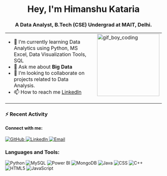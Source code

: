 <h1 align="center">Hey, I'm Himanshu Kataria</h1>
<h3 align="center">A Data Analyst, B.Tech (CSE) Undergrad at MAIT, Delhi.</h3>

<table style="width: 100%; border-collapse: collapse;">
  <tr>
    <td style="vertical-align: top; padding-right: 20px;">
      <ul style="list-style-type: disc; padding-left: 20px;">
        <li>🌱 I’m currently learning Data Analytics using Python, MS Excel, Data Visualization Tools, SQL</li>
        <li>💬 Ask me about <b>Big Data</b></li>
        <li>💞️ I’m looking to collaborate on projects related to Data Analysis.</li>
        <li>📫 How to reach me <a href="https://www.linkedin.com/in/himanshu-kataria-02/" target="_blank">LinkedIn</a></li>
      </ul>
    </td>
    <td style="vertical-align: top;">
      <img src="https://github.com/HimanshuKataria02/Profile/blob/main/image.png" alt="gif_boy_coding" width="200" style="display: block;">
    </td>
  </tr>
</table>

### ⚡ Recent Activity
<h4>Connect with me:</h4>
<p>
    <a href="https://github.com/HimanshuKataria02" target="_blank">
        <img src="https://img.shields.io/badge/GitHub-181717?style=flat&logo=github&logoColor=white" alt="GitHub">
    </a>
    <a href="https://www.linkedin.com/in/himanshu-kataria-02/" target="_blank">
        <img src="https://img.shields.io/badge/LinkedIn-0077B5?style=flat&logo=linkedin&logoColor=white" alt="LinkedIn">
    </a>
    <a href="mailto:himanshukataria72@gmail.com" target="_blank">
        <img src="https://img.shields.io/badge/Email-D14836?style=flat&logo=gmail&logoColor=white" alt="Email">
    </a>
</p>



### Languages and Tools:
![Python](https://img.shields.io/badge/-Python-3776AB?style=flat-square&logo=python)
![MySQL](https://img.shields.io/badge/-MySQL-4479A1?style=flat-square&logo=mysql)
![Power BI](https://img.shields.io/badge/-Power%20BI-F2C811?style=flat-square&logo=powerbi)
![MongoDB](https://img.shields.io/badge/-MongoDB-47A248?style=flat-square&logo=mongodb)
![Java](https://img.shields.io/badge/-Java-007396?style=flat-square&logo=java)
![CSS](https://img.shields.io/badge/-CSS-1572B6?style=flat-square&logo=css3)
![C++](https://img.shields.io/badge/-C++-00599C?style=flat-square&logo=cplusplus)
![HTML5](https://img.shields.io/badge/-HTML5-E34F26?style=flat-square&logo=html5)
![JavaScript](https://img.shields.io/badge/-JavaScript-F7DF1E?style=flat-square&logo=javascript)


<!--
<h4>My Github Stats:</h4>
![GitHub stats](https://github-readme-stats.vercel.app/api?username=HimanshuKataria02&show_icons=true&theme=gotham)

<!-- You can add another line for top languages 
![Top Langs](https://github-readme-stats.vercel.app/api/top-langs/?username=HimanshuKataria02&layout=compact&show_icons=true&theme=gotham)
-->
<!---
HimanshuKataria02/HimanshuKataria02 is a ✨ special ✨ repository because its `README.md` (this file) appears on your GitHub profile.
You can click the Preview link to take a look at your changes.
--->
